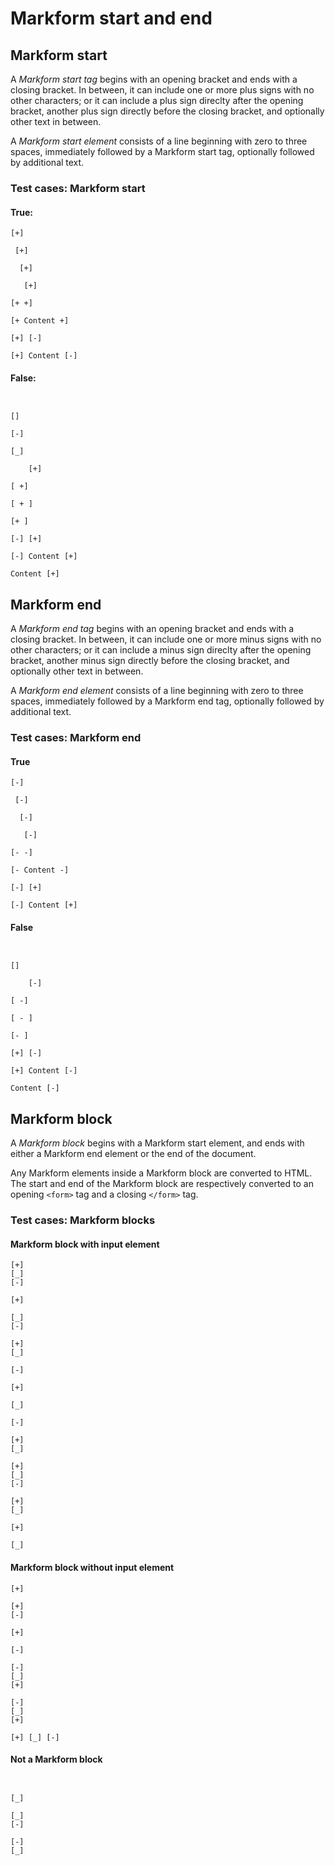 # Markform start and end

## Markform start

A *Markform start tag* begins with an opening bracket and ends with a closing bracket. In between, it can include one or more plus signs with no other characters; or it can include a plus sign direclty after the opening bracket, another plus sign directly before the closing bracket, and optionally other text in between.

A *Markform start element* consists of a line beginning with zero to three spaces, immediately followed by a Markform start tag, optionally followed by additional text.

### Test cases: Markform start

#### True:

```
[+]
```

```
 [+]
```

```
  [+]
```

```
   [+]
```

```
[+ +]
```

```
[+ Content +]
```

```
[+] [-]
```

```
[+] Content [-]
```

#### False:

```
 
```

```
[]
```

```
[-]
```

```
[_]
```

```
    [+]
```

```    
[ +]
```

```
[ + ]
```

```
[+ ]
```

```
[-] [+]
```

```
[-] Content [+]
```

```
Content [+]
```

## Markform end

A *Markform end tag* begins with an opening bracket and ends with a closing bracket. In between, it can include one or more minus signs with no other characters; or it can include a minus sign direclty after the opening bracket, another minus sign directly before the closing bracket, and optionally other text in between.

A *Markform end element* consists of a line beginning with zero to three spaces, immediately followed by a Markform end tag, optionally followed by additional text.

### Test cases: Markform end

#### True

```
[-]
```

```
 [-]
```

```
  [-]
```

```
   [-]
```

```
[- -]
```

```
[- Content -]
```

```
[-] [+]
```

```
[-] Content [+]
```


#### False

```
 
```

```
[]
```

```
    [-]
```

```    
[ -]
```

```
[ - ]
```

```
[- ]
```

```
[+] [-]
```

```
[+] Content [-]
```
```
Content [-]
```


## Markform block

A *Markform block* begins with a Markform start element, and ends with either a Markform end element or the end of the document.

Any Markform elements inside a Markform block are converted to HTML. The start and end of the Markform block are respectively converted to an opening `<form>` tag and a closing `</form>` tag.

### Test cases: Markform blocks

#### Markform block with input element


```
[+]
[_]
[-]
```


```
[+]

[_]
[-]
```

```
[+]
[_]

[-]
```

```
[+]

[_]

[-]
```




```
[+]
[_]
```

```
[+]
[_]
[-]
```



```
[+]
[_]
```

```
[+]

[_]
```



#### Markform block without input element

```
[+]
```

```
[+]
[-]
```

```
[+]

[-]
```

```
[-]
[_]
[+]
```

```
[-]
[_]
[+]
```

```
[+] [_] [-]
```



#### Not a Markform block

```
 
```

```
[_]
```

```
[_]
[-]
```

```
[-]
[_]
```


